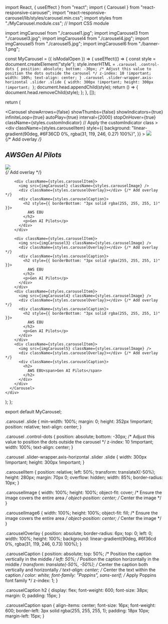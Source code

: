 import React, { useEffect } from "react";
import { Carousel } from "react-responsive-carousel";
import "react-responsive-carousel/lib/styles/carousel.min.css";
import styles from "./MyCarousel.module.css"; // Import CSS module

import imgCarousel from "./carousel1.jpg";
import imgCarousel3 from "./carousel3.jpg";
import imgCarousel4 from "./carousel4.jpg";
import imgCarousel5 from "./carousel5.jpg";
import imgCarousel6 from "./banner-1.png";

const MyCarousel = ({ isModalOpen }) => {
  useEffect(() => {
    const style = document.createElement("style");
    style.innerHTML = `
      .carousel .control-dots {
        position: absolute;
        bottom: -30px; /* Adjust this value to position the dots outside the carousel */
        z-index: 10 !important;
        width: 100%;
        text-align: center;
      }
      .carousel .slider-wrapper.axis-horizontal .slider .slide {
        width: 300px !important;
        height: 300px !important;
      }
    `;
    document.head.appendChild(style);
    return () => {
      document.head.removeChild(style);
    };
  }, []);

  return (
    <div className={styles.carouselContainer}>
      <Carousel
        showArrows={false}
        showThumbs={false}
        showIndicators={true}
        infiniteLoop={true}
        autoPlay={true}
        interval={2000}
        stopOnHover={true}
        className={styles.customIndicator} // Apply the customIndicator class
      >
        <div
          className={styles.carouselItem}
          style={{
            background:
              "linear-gradient(90deg, #6F36CD 0%, rgba(31, 119, 246, 0.27) 100%)",
          }}
        >
          <img src={imgCarousel} className={styles.carouselImage} />
          <div className={styles.carouselOverlay}></div> {/* Add overlay */}
          <div className={styles.carouselCaption}>
            <h2>
              AWS<span>Gen AI Pilots</span>
            </h2>
          </div>
        </div>
        <div className={styles.carouselItem}>
          <img src={imgCarousel6} className={styles.carouselImage6} />
          <div className={styles.carouselOverlay6}></div> {/* Add overlay */}
        </div>

        <div className={styles.carouselItem}>
          <img src={imgCarousel} className={styles.carouselImage} />
          <div className={styles.carouselOverlay}></div> {/* Add overlay */}
          <div className={styles.carouselCaption}>
            <h2 style={{ borderBottom: "3px solid rgba(255, 255, 255, 1)" }}>
              AWS EBU
            </h2>
            <p>Gen AI Pilots</p>
          </div>
        </div>
        
        <div className={styles.carouselItem}>
          <img src={imgCarousel3} className={styles.carouselImage} />
          <div className={styles.carouselOverlay}></div> {/* Add overlay */}
          <div className={styles.carouselCaption}>
            <h2 style={{ borderBottom: "3px solid rgba(255, 255, 255, 1)" }}>
              AWS EBU
            </h2>
            <p>Gen AI Pilots</p>
          </div>
        </div>
        <div className={styles.carouselItem}>
          <img src={imgCarousel4} className={styles.carouselImage} />
          <div className={styles.carouselOverlay}></div> {/* Add overlay */}
          <div className={styles.carouselCaption}>
            <h2 style={{ borderBottom: "3px solid rgba(255, 255, 255, 1)" }}>
              AWS EBU
            </h2>
            <p>Gen AI Pilots</p>
          </div>
        </div>
        <div className={styles.carouselItem}>
          <img src={imgCarousel5} className={styles.carouselImage} />
          <div className={styles.carouselOverlay}></div> {/* Add overlay */}
          <div className={styles.carouselCaption}>
            <h2>
              AWS EBU<span>Gen AI Pilots</span>
            </h2>
          </div>
        </div>
      </Carousel>
    </div>
  );
};

export default MyCarousel;


.carousel .slide {
    min-width: 100%;
    margin: 0;
    height: 352px !important;
    position: relative;
    text-align: center;
}

.carousel .control-dots {
    position: absolute;
    bottom: -30px; /* Adjust this value to position the dots outside the carousel */
    z-index: 10 !important;
    width: 100%;
    text-align: center;
}

.carousel .slider-wrapper.axis-horizontal .slider .slide {
    width: 300px !important;
    height: 300px !important;
}

.carouselItem {
    position: relative;
    left: 50%;
    transform: translateX(-50%);
    height: 280px;
    margin: 70px 0;
    overflow: hidden;
    width: 85%;
    border-radius: 10px;
}

.carouselImage {
    width: 100%;
    height: 100%;
    object-fit: cover; /* Ensure the image covers the entire area */
    object-position: center; /* Center the image */
}

.carouselImage6 {
    width: 100%;
    height: 100%;
    object-fit: fill; /* Ensure the image covers the entire area */
    object-position: center; /* Center the image */
}

.carouselOverlay {
    position: absolute;
    border-radius: 6px;
    top: 0;
    left: 0;
    width: 100%;
    height: 100%;
    background: linear-gradient(90deg, #6f36cd 0%, rgba(31, 119, 246, 0.73) 100%);
}

.carouselCaption {
    position: absolute;
    top: 50%; /* Position the caption vertically in the middle */
    left: 50%; /* Position the caption horizontally in the middle */
    transform: translate(-50%, -50%); /* Center the caption both vertically and horizontally */
    text-align: center; /* Center the text within the caption */
    color: white;
    font-family: "Poppins", sans-serif; /* Apply Poppins font family */
    z-index: 1;
}

.carouselCaption h2 {
    display: flex;
    font-weight: 600;
    font-size: 38px;
    margin: 0;
    padding: 15px;
}

.carouselCaption span {
    align-items: center;
    font-size: 16px;
    font-weight: 600;
    border-left: 3px solid rgba(255, 255, 255, 1);
    padding: 18px 10px;
    margin-left: 15px;
}
